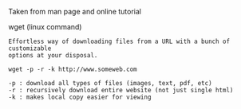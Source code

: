 Taken from man page and online tutorial

wget (linux command)

	Effortless way of downloading files from a URL with a bunch of customizable
	options at your disposal.

	wget -p -r -k http://www.someweb.com

	-p : download all types of files (images, text, pdf, etc)
	-r : recursively download entire website (not just single html)
	-k : makes local copy easier for viewing
